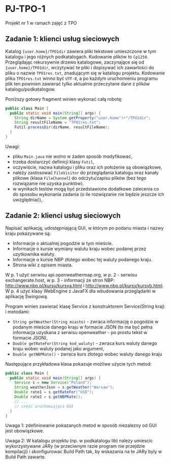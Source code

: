 # PJ-TPO-1
Projekt nr 1 w ramach zajęć z TPO

## Zadanie 1: klienci usług sieciowych
Katalog `{user.home}/TPO1dir` zawiera pliki tekstowe umieszczone w tym katalogu i jego różnych podkatalogach. Kodowanie plików to `Cp1250`.
Przeglądając rekursywnie drzewo katalogowe, zaczynające się od `{user.home}/TPO1dir`,  wczytywać te pliki i dopisywać ich zawartości do pliku o nazwie `TPO1res.txt`, znadującym się w katalogu projektu. Kodowanie pliku `TPO1res.txt` winno być `UTF-8`, a po każdym uruchomieniu programu plik ten powinien zawierać tylko aktualnie przeczytane dane z  plików katalogu/podkatalogow.

Poniższy gotowy fragment winien wykonać całą robotę:
```java
public class Main {
  public static void main(String[] args) {
    String dirName = System.getProperty("user.home")+"/TPO1dir";
    String resultFileName = "TPO1res.txt";
    Futil.processDir(dirName, resultFileName);
  }
}
```
Uwagi:
- pliku `Main.java` nie wolno w żaden sposób modyfikować,
- trzeba dostarczyć definicji klasy `Futil`,
- oczywiście, nazwa katalogu i pliku oraz ich położenie są obowiązkowe,
- należy zastosować `FileVisitor` do przeglądania katalogu oraz kanały plikowe (klasa `FileChannel`) do odczytu/zapisu plików (bez tego rozwiązanie nie uzyska punktów).
- w wynikach testów mogą być przedstawione dodatkowe zalecenia co do sposobu wykonania zadania (o ile rozwiązanie nie będzie jeszcze ich uwzględniać),.

## Zadanie 2: klienci usług sieciowych
Napisać aplikację, udostępniającą GUI, w którym po podanu miasta i nazwy kraju pokazywane są:
- Informacje o aktualnej pogodzie w tym mieście.
- Informacje o kursie wymiany walutu kraju wobec podanej przez uzytkownika waluty.
- Informacje o kursie NBP złotego wobec tej waluty podanego kraju.
- Strona wiki z opisem miasta.

W p. 1 użyć serwisu api.openweathermap.org, w p. 2 - serwisu exchangerate.host, w p. 3 - informacji ze stron NBP: http://www.nbp.pl/kursy/kursya.html i http://www.nbp.pl/kursy/kursyb.html.
W p. 4 użyć klasy WebEngine z JavaFX dla wbudowania przeglądarki w aplikację Swingową.

Program winien zawierać klasę Service z konstruktorem Service(String kraj) i metodami:
- `String getWeather(String miasto)` - zwraca informację o pogodzie w podanym mieście danego kraju w formacie JSON (to ma być pełna informacja uzyskana z serwisu openweather - po prostu tekst w formacie JSON),
- `Double getRateFor(String kod_waluty)` - zwraca kurs waluty danego kraju wobec waluty podanej jako argument,
- `Double getNBPRate()` - zwraca kurs złotego wobec waluty danego kraju

Następujące przykładowa klasa  pokazuje możliwe użycie tych metod:
```java
public class Main {
  public static void main(String[] args) {
    Service s = new Service("Poland");
    String weatherJson = s.getWeather("Warsaw");
    Double rate1 = s.getRateFor("USD");
    Double rate2 = s.getNBPRate();
    // ...
    // część uruchamiająca GUI
  }
}
```

Uwaga 1: zdefiniowanie pokazanych metod w sposób niezalezny od GUI jest obowiązkowe.

Uwaga 2:  W katalogu projektu (np. w podkatalogu lib) nalezy umiescic wykorzystywane JARy (w przeciwnym razie program nie przejdzie kompilacji) i skonfigurowac Build Path tak, by wskazania na te JARy byly w Build Path zawarte.

